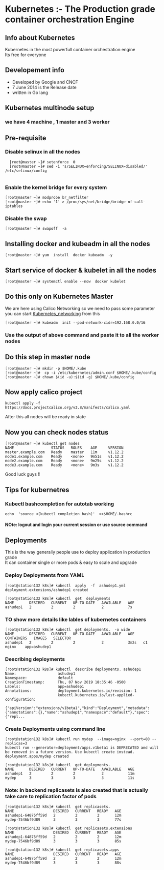 # Kubernetes :- The Production grade container orchestration  Engine 
## Info about Kubernetes
Kubernetes in the most powerfull container orchestration engine <br/>
Its free for everyone <br/>
## Developement  info 
<ul>
	<li> Developed by Google and CNCF  </li>
	<li> 7 June 2014 is the Release date  </li>
	<li> written in Go lang  </li>
	
</ul>

## Kubernetes multinode setup 
###  we have 4 machine , 1 master and 3 worker
## Pre-requisite 

### Disable selinux in all the nodes

```
  [root@master ~]# setenforce  0
  [root@master ~]# sed -i 's/SELINUX=enforcing/SELINUX=disabled/'  /etc/selinux/config
  
 ```
 
 ### Enable the kernel bridge for every system
 ```
 [root@master ~]# modprobe br_netfilter
 [root@master ~]# echo '1' > /proc/sys/net/bridge/bridge-nf-call-iptables
 ```
 ### Disable the swap 
 ```
 [root@master ~]# swapoff  -a
 ```
 ## Installing  docker and kubeadm in all the nodes 
 ```
 [root@master ~]# yum  install  docker kubeadm  -y
 ```
 ## Start service of docker & kubelet in all the nodes 
 ```
 [root@master ~]# systemctl enable --now  docker kubelet
 ```
 ## Do this only on Kubernetes Master 
 We are here using Calico Networking so we need to pass some parameter 
 you can start [Kubernetes_networking](https://kubernetes.io/docs/setup/production-environment/tools/kubeadm/create-cluster-kubeadm/) from this  <br/>
 
```
[root@master ~]# kubeadm  init --pod-network-cidr=192.168.0.0/16
```
### Use the output of above command and paste it to all the worker nodes

## Do this step in master node 
```
[root@master ~]# mkdir -p $HOME/.kube
[root@master ~]#  cp -i /etc/kubernetes/admin.conf $HOME/.kube/config
[root@master ~]# chown $(id -u):$(id -g) $HOME/.kube/config
```

##  Now apply calico project 
```
kubectl apply -f https://docs.projectcalico.org/v3.8/manifests/calico.yaml
```
After this all nodes will be ready in state

## Now you can check nodes status
```
[root@master ~]# kubectl get nodes
NAME                 STATUS   ROLES    AGE     VERSION
master.example.com   Ready    master   11m     v1.12.2
node1.example.com    Ready    <none>   9m51s   v1.12.2
node2.example.com    Ready    <none>   9m25s   v1.12.2
node3.example.com    Ready    <none>   9m3s    v1.12.2
```

Good luck guys !!

## Tips for kubernetres 

###  Kubectl  bashcompletion for autotab working 
```
echo  'source <(kubectl completion bash)'  >>$HOME/.bashrc 
```

####  NOte:  logout and login your current session or use source command 

## Deployments 
This is the way generally people use to deploy application in production grade <br/>
It can container single or more pods & easy to scale and upgrade <br/>
###  Deploy Deployments from YAML 
```
[root@station132 k8s]# kubectl  apply  -f  ashudep1.yml 
deployment.extensions/ashudep1 created

[root@station132 k8s]# kubectl  get  deployments
NAME       DESIRED   CURRENT   UP-TO-DATE   AVAILABLE   AGE
ashudep1   2         2         2            2           7s
```

### TO show more details like lables of kubernetes containers

```
[root@station132 k8s]# kubectl  get deployments.  -o wide
NAME       DESIRED   CURRENT   UP-TO-DATE   AVAILABLE   AGE    CONTAINERS   IMAGES   SELECTOR
ashudep1   2         2         2            2           3m2s   c1           nginx    app=ashudep1
```

### Describing  deployments 

```
[root@station132 k8s]# kubectl  describe deployments. ashudep1 
Name:                   ashudep1
Namespace:              default
CreationTimestamp:      Thu, 07 Nov 2019 18:35:46 -0500
Labels:                 app=ashudep1
Annotations:            deployment.kubernetes.io/revision: 1
                        kubectl.kubernetes.io/last-applied-configuration:
                          {"apiVersion":"extensions/v1beta1","kind":"Deployment","metadata":{"annotations":{},"name":"ashudep1","namespace":"default"},"spec":{"repl...

```

### Create Deployments using command line 

```
[root@station132 k8s]# kubectl run mydep  --image=nginx  --port=80 --replicas=3
kubectl run --generator=deployment/apps.v1beta1 is DEPRECATED and will be removed in a future version. Use kubectl create instead.
deployment.apps/mydep created
 
[root@station132 k8s]# kubectl  get deployments.
NAME       DESIRED   CURRENT   UP-TO-DATE   AVAILABLE   AGE
ashudep1   2         2         2            2           11m
mydep      3         3         3            3           11s

```

### Note: in backend replicasets is also created that is actually take care to replication factor of pods

```
[root@station132 k8s]# kubectl  get replicasets.
NAME                  DESIRED   CURRENT   READY   AGE
ashudep1-64875ff59d   2         2         2       12m
mydep-7546bf9d89      3         3         3       77s

[root@station132 k8s]# kubectl  get replicasets.extensions 
NAME                  DESIRED   CURRENT   READY   AGE
ashudep1-64875ff59d   2         2         2       12m
mydep-7546bf9d89      3         3         3       85s

[root@station132 k8s]# kubectl  get replicasets.apps 
NAME                  DESIRED   CURRENT   READY   AGE
ashudep1-64875ff59d   2         2         2       12m
mydep-7546bf9d89      3         3         3       88s
```
